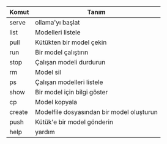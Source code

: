 | Komut   | Tanım  										|
|---------|---------------------------------------------|
| serve   | ollama'yı başlat                			|
| list    | Modelleri listele               			|
| pull    | Kütükten bir model çekin        			|
| run     | Bir model çalıştırın            			|
| stop    | Çalışan modeli durdurun         			|
| rm      | Model sil                       			|
| ps      | Çalışan modelleri listele       			|
| show    | Bir model için bilgi göster    				|
| cp      | Model kopyala                   			|
| create  | Modelfile dosyasından bir model oluşturun 	|
| push    | Kütük'e bir model gönderin      			|
| help    | yardım                          			|